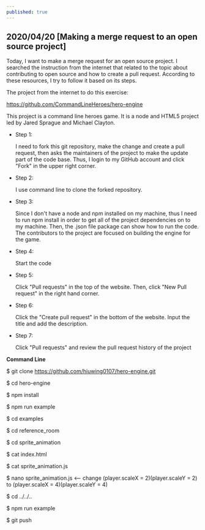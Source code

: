 ```yaml
---
published: true
---
```

## 2020/04/20 [Making a merge request to an open source project] 

Today, I want to make a merge request for an open source project. I searched the instruction from the internet that related to the topic about contributing to open source and how to create a pull request. According to these resources, I try to follow it based on its steps. 

The project from the internet to do this exercise:

https://github.com/CommandLineHeroes/hero-engine

This project is a command line heroes game. It is a node and HTML5 project led by Jared Sprague and Michael Clayton.

- Step 1:

  I need to fork this git repository, make the change and create a pull request, then asks the maintainers of   the project to make the update part of the code base. Thus, I login to my GitHub account and click "Fork" 
  in the upper right corner.

- Step 2:

  I use command line to clone the forked repository.

- Step 3:

  Since I don't have a node and npm installed on my machine, thus I need to run npm install in order to get 
  all of the project dependencies on to my machine.
  Then, the .json file package can show how to run the code. The contributors to the project are focused on 
  building the engine for the game.

- Step 4:

  Start the code

- Step 5:

  Click "Pull requests" in the top of the website. Then, click "New Pull request" in the right hand corner.

- Step 6:

  Click the "Create pull request" in the bottom of the website. Input the title and add the description.

- Step 7:

  Click "Pull requests" and review the pull request history of the project
  
**Command Line**

$ git clone https://github.com/hiuwing0107/hero-engine.git

$ cd hero-engine

$ npm install

$ npm run example

$ cd examples

$ cd reference_room

$ cd sprite_animation

$ cat index.html

$ cat sprite_animation.js

$ nano sprite_animation.js   <-- change (player.scaleX = 2)(player.scaleY = 2) to 
                                 (player.scaleX = 4)(player.scaleY = 4)
                                 
$ cd ../../..

$ npm run example

$ git push
